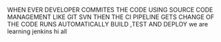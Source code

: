 WHEN EVER DEVELOPER COMMITES THE CODE USING SOURCE CODE MANAGEMENT LIKE
GIT SVN THEN THE CI PIPELINE GETS CHANGE OF THE CODE RUNS AUTOMATICALLY BUILD ,TEST AND DEPLOY
we are learning jenkins 
hi all
